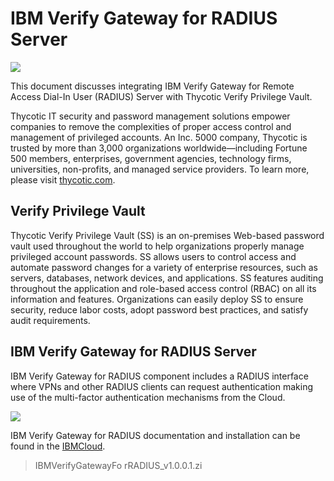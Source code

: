 [title]: # (IBM Verify Gateway for RADIUS Server)
[tags]: # (introduction)
[priority]: # (400)
# IBM Verify Gateway for RADIUS Server

![](media/3f7231d19bebfed250337d6a21d625ad.png)

This document discusses integrating IBM Verify Gateway for Remote Access Dial-In User (RADIUS) Server with Thycotic Verify Privilege Vault.

Thycotic IT security and password management solutions empower companies to
remove the complexities of proper access control and management of privileged
accounts. An Inc. 5000 company, Thycotic is trusted by more than 3,000
organizations worldwide—including Fortune 500 members, enterprises, government
agencies, technology firms, universities, non-profits, and managed service
providers. To learn more, please visit [thycotic.com](http://www.thycotic.com/).

## Verify Privilege Vault

Thycotic Verify Privilege Vault (SS) is an on-premises Web-based password vault
used throughout the world to help organizations properly manage privileged
account passwords. SS allows users to control access and automate password
changes for a variety of enterprise resources, such as servers, databases,
network devices, and applications. SS features auditing throughout the
application and role-based access control (RBAC) on all its information and
features. Organizations can easily deploy SS to ensure security, reduce labor
costs, adopt password best practices, and satisfy audit requirements.

## IBM Verify Gateway for RADIUS Server

IBM Verify Gateway for RADIUS component includes a RADIUS interface where VPNs and other RADIUS clients can request authentication making use of the multi-factor authentication mechanisms from the Cloud.

   ![](media/ef242b22121e6892f7bdd05f1076810d.png)

IBM Verify Gateway for RADIUS documentation and installation can be found in the
[IBMCloud](https://exchange.xforce.ibmcloud.com/hub/extension/cb468c6c4539fad9c64eff7a1b107e86).

>   IBMVerifyGatewayFo rRADIUS_v1.0.0.1.zi
